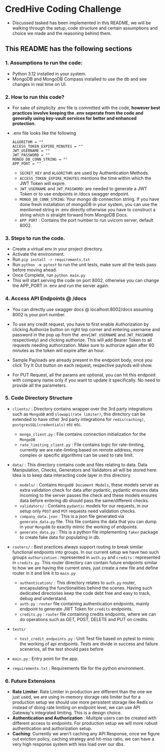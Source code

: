 # CredHive Coding Challenge

- Discussed tasked has been implemented in this README, we will be walking through the setup, code structure and certain assumptions and choice we made and the reasoning behind them.

## This README has the following sections

### 1. Assumptions to run the code:

- Python 3.12 installed in your system.
- MongoDB and MongoDB Compass installed to use the db and see changes in real time on UI.

### 2. How to run this code?

- For sake of simplicity .env file is committed with the code, **however best practices involve keeping the .env seperate from the code and generally using key-vault services for better and enhanced protection.**

- .env file looks like the following

  ```SECRET_KEY = ""
  ALGORITHM = ""
  ACCESS_TOKEN_EXPIRE_MINUTES = ""
  JWT_USERNAME = ""
  JWT_PASSWORD = ""
  MONGO_DB_CONN_STRING = ""
  APP_PORT = ""
  ```

  - `SECRET_KEY` and `ALGORITHM`: are used by Authentication Methods.
  - `ACCESS_TOKEN_EXPIRE_MINUTES` mentions the time within which the JWT Token will expire.
  - `JWT_USERNAME` and `JWT_PASSWORD`: are needed to generate a JWT Token or to use endpoints in /docs swagger endpoint.
  - `MONGO_DB_CONN_STRING`: Your mongo db connection string. If you have done fresh installation of mongoDB in your system, you can use the mentioned string in .env directly otherwise you have to construct a string which is straight forward from MongoDB Docs.
  - `APP_PORT` : Contains the port number to run uvicorn server, default 8002.

### 3. Steps to run the code.

- Create a virtual env in your project directory.
- Activate the environment.
- Run `pip install -r requirements.txt`
- Run `python -m pytest` to run the unit tests, make sure all the tests pass before moving ahead.
- Once Complete, run `python main.py`
- This will start serving the code on port 8002, otherwise you can change the APP_PORT in .env and run the server again.

### 4. Access API Endpoints @ /docs

- You can directly use swagger docs @ localhost:8002/docs assuming 8002 is your port number.
- To use any credit request, you have to first enable Authorization by clicking Authorize button on right top corner and entering username and password in the pop up from the .env(`JWT_USERNAME` and `JWT_PASSWORD` respectively) and clicking authorize. This will add Bearer Token to all requests needing authorization. Make sure to authorize again after 60 minutes as the token will expire after an hour.

- Sample Payloads are already present in the endpoint body, once you click Try It Out button on each request, respective paylods will show.
- For PUT Request, all the params are optional, you can hit this endpoint with company name only if you want to update it specifically. No need to provide all the parameters.

### 5. Code Directory Structure

- `clients/` : Directory contains wrapper over the 3rd party integrations such as `MongoDB` and `slowapi(rate limiter)`, this directory can be extended to have other 3rd party integrations for `redis(caching)`, `postgresSQL(credentials)` etc etc.

  - `mongo_client.py` : File contains connection initialization for the `MongoDB`
  - `rate_limiting_client.py` : File contains logic for rate-limiting, currently we are rate-limting based on remote address, more complex or specific algorithms can be used to rate limit.

- `data/` : This directory contains code and files relating to data. Data Manipulation, Checks, Generators and Validators all will be stored here. Idea is to keep data interacting code layer in this directory.

  - `models/` : Contains `MongoDB Document Models`, these models server as extra validation check for data after pydantic, pydantic ensures data incoming to the server passes the check and these models ensures data before entering db should pass the same/different checks.
  - `validators/` : Contains `pydantic` models for our requests, in our setup only `POST` and `PUT` requests need validation checks.
  - `company_data.json` : This is a json file generated via `generate_data.py` file. This file contains the data that you can dump in your `MongoDB` to exactly mimic the working of endpoints.
  - `generate_data.py` : This is a python file implementing `faker` package to create fake data for populating in db.

- `routers/` : Best practices always support routing to break similar functional endpoints into groups. In our current setup we have two such groups `authorization` : represented in `auth.py` and `credits` : represented in `credits.py`. This router directory can contain future endpoints similar to how we are having the current ones, just create a new file and define router in it and link it to `main.py`

  - `authentication/` : This directory relates to `auth.py` router, encapsulating the functionalities behind the scenes. Having such dedicated directories keep the code debt free and easy to track, debug and understand.
  - `auth.py` : `router` file containing authentication endpoints, mainly endpoint to generate JWT Token for `credits` endpoints.
  - `credits.py` : `router` file containing credits endpoints, where we can do operations such as GET, POST, DELETE and PUT on credits.

- `tests/`

  - `test_credit_endpoints.py` : Unit Test file based on pytest to mimic the working of api endpoints. Tests are divide in success and failure scenerios, all the test should pass before

- `main.py` : Entry point for the app.

- `requirements.txt` : Requirements file for the python environment.

### 6. Future Extensions

- **Rate Limiter**: Rate Limiter in production are different than the one we just used, we are using in-memory storage rate limiter but for a production setup we should use more persistent storage like Redis or instead of doing rate limiting on endpoint level, we can use API Gateway's integrated limiting. This is a design choice.
- **Authentication and Authorization** : Multiple users can be created with different access to endpoints. For production setup we will more robust authentication and authorization setup.
- **Caching**: Currently we aren't caching any API Response, once we figure out eviction policy, caching strategy and hit-miss ratio, we can have a very high response system with less load over our dbs.
